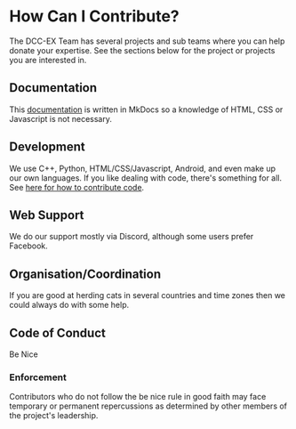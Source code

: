 # How Can I Contribute?

The DCC-EX Team has several projects and sub teams where you can help donate your expertise. See the sections below for the project or projects you are interested in.

## Documentation

This [documentation](documentation/00-docs.md) is written in MkDocs so a knowledge of HTML, CSS or Javascript is not necessary.

## Development

We use C++, Python, HTML/CSS/Javascript, Android, and even make up our own languages. If you like dealing with code, there's something for all. See [here for how to contribute code](code/00-contributing-code.md).

## Web Support

We do our support mostly via Discord, although some users prefer Facebook.

## Organisation/Coordination

If you are good at herding cats in several countries and time zones then we could always do with some help.

## Code of Conduct

Be Nice

### Enforcement

Contributors who do not follow the be nice rule in good faith may face temporary or permanent repercussions as determined by other members of the project's leadership.
